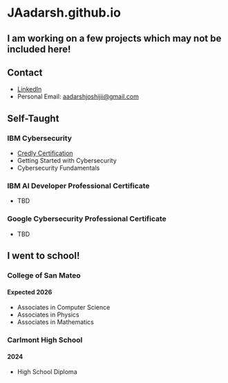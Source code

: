 # JAadarsh.github.io

## I am working on a few projects which may not be included here!

## Contact
- [LinkedIn](https://www.linkedin.com/in/aadarsh-joshi-19060827b/)
- Personal Email: aadarshjoshijii@gmail.com

## Self-Taught
### IBM Cybersecurity
- [Credly Certification](https://www.credly.com/users/aadarsh-joshi.2e9099b8)
- Getting Started with Cybersecurity
- Cybersecurity Fundamentals

### IBM AI Developer Professional Certificate
- TBD

### Google Cybersecurity Professional Certificate
- TBD

## I went to school!
### College of San Mateo
#### Expected 2026
- Associates in Computer Science
- Associates in Physics
- Associates in Mathematics

### Carlmont High School
#### 2024
- High School Diploma
